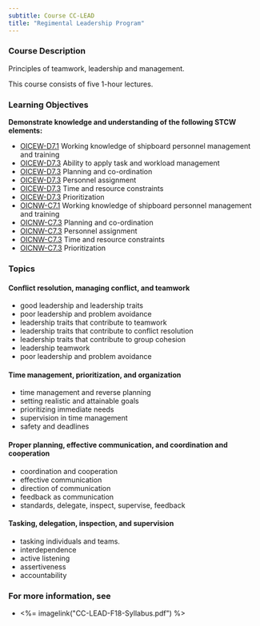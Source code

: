 ```yaml
---
subtitle: Course CC-LEAD
title: "Regimental Leadership Program"
---
```


### Course Description

Principles of teamwork, leadership and management.

This course consists of five 1-hour lectures.


### Learning Objectives

**Demonstrate knowledge and understanding of the following STCW elements:**

* [OICEW-D7.1]({{site.baseurl}}/tables/31.html#OICEW-D7.1) Working knowledge of shipboard personnel management and training
* [OICEW-D7.3]({{site.baseurl}}/tables/31.html#OICEW-D7.3) Ability to apply task and workload management
* [OICEW-D7.3]({{site.baseurl}}/tables/31.html#OICEW-D7.3) Planning and co-ordination
* [OICEW-D7.3]({{site.baseurl}}/tables/31.html#OICEW-D7.3) Personnel assignment
* [OICEW-D7.3]({{site.baseurl}}/tables/31.html#OICEW-D7.3) Time and resource constraints
* [OICEW-D7.3]({{site.baseurl}}/tables/31.html#OICEW-D7.3) Prioritization 
* [OICNW-C7.1]({{site.baseurl}}/tables/21.html#OICNW-C7.1) Working knowledge of shipboard personnel management and training
* [OICNW-C7.3]({{site.baseurl}}/tables/21.html#OICNW-C7.3) Planning and co-ordination
* [OICNW-C7.3]({{site.baseurl}}/tables/21.html#OICNW-C7.3) Personnel assignment
* [OICNW-C7.3]({{site.baseurl}}/tables/21.html#OICNW-C7.3) Time and resource constraints
* [OICNW-C7.3]({{site.baseurl}}/tables/21.html#OICNW-C7.3) Prioritization


### Topics

#### Conflict resolution, managing conflict, and teamwork

* good leadership and leadership traits
* poor leadership and problem avoidance
* leadership traits that contribute to teamwork
* leadership traits that contribute to conflict resolution
* leadership traits that contribute to group cohesion
* leadership teamwork
* poor leadership and problem avoidance

#### Time management, prioritization, and organization

* time management and reverse planning
* setting realistic and attainable goals
* prioritizing immediate needs
* supervision in time management
* safety and deadlines 

#### Proper planning, effective communication, and coordination and cooperation

* coordination and cooperation
* effective communication 
* direction of communication
* feedback as communication
* standards, delegate, inspect, supervise, feedback


#### Tasking, delegation, inspection, and supervision

* tasking individuals and teams.
* interdependence 
* active listening
* assertiveness
* accountability 



### For more information, see 

* <%= imagelink("CC-LEAD-F18-Syllabus.pdf") %> 



